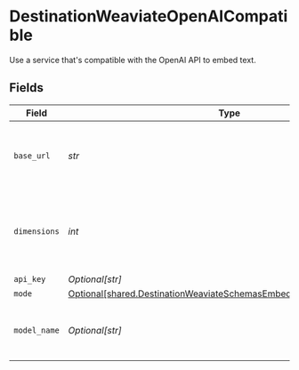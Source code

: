 # DestinationWeaviateOpenAICompatible

Use a service that's compatible with the OpenAI API to embed text.


## Fields

| Field                                                                                                                                          | Type                                                                                                                                           | Required                                                                                                                                       | Description                                                                                                                                    | Example                                                                                                                                        |
| ---------------------------------------------------------------------------------------------------------------------------------------------- | ---------------------------------------------------------------------------------------------------------------------------------------------- | ---------------------------------------------------------------------------------------------------------------------------------------------- | ---------------------------------------------------------------------------------------------------------------------------------------------- | ---------------------------------------------------------------------------------------------------------------------------------------------- |
| `base_url`                                                                                                                                     | *str*                                                                                                                                          | :heavy_check_mark:                                                                                                                             | The base URL for your OpenAI-compatible service                                                                                                | https://your-service-name.com                                                                                                                  |
| `dimensions`                                                                                                                                   | *int*                                                                                                                                          | :heavy_check_mark:                                                                                                                             | The number of dimensions the embedding model is generating                                                                                     | 1536                                                                                                                                           |
| `api_key`                                                                                                                                      | *Optional[str]*                                                                                                                                | :heavy_minus_sign:                                                                                                                             | N/A                                                                                                                                            |                                                                                                                                                |
| `mode`                                                                                                                                         | [Optional[shared.DestinationWeaviateSchemasEmbeddingEmbedding7Mode]](../../models/shared/destinationweaviateschemasembeddingembedding7mode.md) | :heavy_minus_sign:                                                                                                                             | N/A                                                                                                                                            |                                                                                                                                                |
| `model_name`                                                                                                                                   | *Optional[str]*                                                                                                                                | :heavy_minus_sign:                                                                                                                             | The name of the model to use for embedding                                                                                                     | text-embedding-ada-002                                                                                                                         |